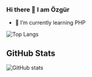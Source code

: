 ### Hi there 👋 I am Özgür

<!--
**Ozgur2096/Ozgur2096** is a ✨ _special_ ✨ repository because its `README.md` (this file) appears on your GitHub profile.

Here are some ideas to get you started:
- 🔭 I’m currently working on ...
- 👯 I’m looking to collaborate on ...
- 🤔 I’m looking for help with ...
- 💬 Ask me about ...
- 📫 How to reach me: ...
- 😄 Pronouns: ...
- ⚡ Fun fact: ...
-->

- 🌱 I’m currently learning PHP

![Top Langs](https://github-readme-stats.vercel.app/api/top-langs/?username=Ozgur2096&layout=compact)

## GitHub Stats
![GitHub stats](https://github-readme-stats.vercel.app/api?username=Ozgur2096&show_icons=true)



